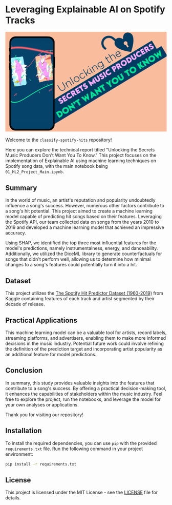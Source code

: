 # Leveraging Explainable AI on Spotify Tracks
![Header](Images/Title.png)

Welcome to the `classify-spotify-hits` repository!

Here you can explore the technical report titled "Unlocking the Secrets Music Producers Don't Want You To Know." This project focuses on the implementation of Explainable AI using machine learning techniques on Spotify song data, with the main notebook being `01_ML2_Project_Main.ipynb`.

## Summary

In the world of music, an artist's reputation and popularity undoubtedly influence a song's success. However, numerous other factors contribute to a song's hit potential. This project aimed to create a machine learning model capable of predicting hit songs based on their features. Leveraging the Spotify API, our team collected data on songs from the years 2010 to 2019 and developed a machine learning model that achieved an impressive accuracy.

Using SHAP, we identified the top three most influential features for the model's predictions, namely instrumentalness, energy, and danceability. Additionally, we utilized the DiceML library to generate counterfactuals for songs that didn't perform well, allowing us to determine how minimal changes to a song's features could potentially turn it into a hit.

## Dataset
This project utilizes the [The Spotify Hit Predictor Dataset (1960-2019)](https://www.kaggle.com/datasets/theoverman/the-spotify-hit-predictor-dataset) from Kaggle containing features of each track and artist segmented by their decade of release.

## Practical Applications

This machine learning model can be a valuable tool for artists, record labels, streaming platforms, and advertisers, enabling them to make more informed decisions in the music industry. Potential future work could involve refining the definition of the prediction target and incorporating artist popularity as an additional feature for model predictions.

## Conclusion

In summary, this study provides valuable insights into the features that contribute to a song's success. By offering a practical decision-making tool, it enhances the capabilities of stakeholders within the music industry. Feel free to explore the project, run the notebooks, and leverage the model for your own analyses or applications.

Thank you for visiting our repository!

## Installation

To install the required dependencies, you can use `pip` with the provided `requirements.txt` file. Run the following command in your project environment:

```bash
pip install -r requirements.txt
```

## License

This project is licensed under the MIT License - see the [LICENSE](LICENSE) file for details.
